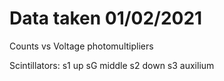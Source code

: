 # Data taken 01/02/2021

Counts vs Voltage photomultipliers

Scintillators:
s1 up
sG middle
s2 down
s3 auxilium
